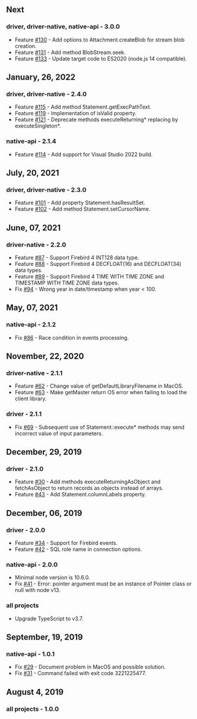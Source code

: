 ## Next

### driver, driver-native, native-api - 3.0.0

* Feature [#130](https://github.com/asfernandes/node-firebird-drivers/issues/130) - Add options to Attachment.createBlob for stream blob creation.
* Feature [#131](https://github.com/asfernandes/node-firebird-drivers/issues/131) - Add method BlobStream.seek.
* Feature [#133](https://github.com/asfernandes/node-firebird-drivers/issues/133) - Update target code to ES2020 (node.js 14 compatible).

## January, 26, 2022

### driver, driver-native - 2.4.0

* Feature [#115](https://github.com/asfernandes/node-firebird-drivers/issues/115) - Add method Statement.getExecPathText.
* Feature [#119](https://github.com/asfernandes/node-firebird-drivers/pull/119) - Implementation of isValid property.
* Feature [#121](https://github.com/asfernandes/node-firebird-drivers/issues/121) - Deprecate methods executeReturning* replacing by executeSingleton*.

### native-api - 2.1.4

* Feature [#114](https://github.com/asfernandes/node-firebird-drivers/issues/114) - Add support for Visual Studio 2022 build.

## July, 20, 2021

### driver, driver-native - 2.3.0

* Feature [#101](https://github.com/asfernandes/node-firebird-drivers/issues/101) - Add property Statement.hasResultSet.
* Feature [#102](https://github.com/asfernandes/node-firebird-drivers/issues/102) - Add method Statement.setCursorName.

## June, 07, 2021

### driver-native - 2.2.0

* Feature [#87](https://github.com/asfernandes/node-firebird-drivers/issues/87) - Support Firebird 4 INT128 data type.
* Feature [#88](https://github.com/asfernandes/node-firebird-drivers/issues/88) - Support Firebird 4 DECFLOAT(16) and DECFLOAT(34) data types.
* Feature [#89](https://github.com/asfernandes/node-firebird-drivers/issues/89) - Support Firebird 4 TIME WITH TIME ZONE and TIMESTAMP WITH TIME ZONE data types.
* Fix [#94](https://github.com/asfernandes/node-firebird-drivers/issues/94) - Wrong year in date/timestamp when year < 100.

## May, 07, 2021

### native-api - 2.1.2

* Fix [#86](https://github.com/asfernandes/node-firebird-drivers/issues/86) - Race condition in events processing.

## November, 22, 2020

### driver-native - 2.1.1

* Feature [#62](https://github.com/asfernandes/node-firebird-drivers/issues/62) - Change value of getDefaultLibraryFilename in MacOS.
* Feature [#63](https://github.com/asfernandes/node-firebird-drivers/issues/63) - Make getMaster return OS error when failing to load the client library.

### driver - 2.1.1

* Fix [#69](https://github.com/asfernandes/node-firebird-drivers/issues/69) - Subsequent use of Statement::execute* methods may send incorrect value of input parameters.

## December, 29, 2019

### driver - 2.1.0

* Feature [#30](https://github.com/asfernandes/node-firebird-drivers/issues/30) - Add methods executeReturningAsObject and fetchAsObject to return records as objects instead of arrays.
* Feature [#43](https://github.com/asfernandes/node-firebird-drivers/issues/43) - Add Statement.columnLabels property.

## December, 06, 2019

### driver - 2.0.0

* Feature [#34](https://github.com/asfernandes/node-firebird-drivers/issues/34) - Support for Firebird events.
* Feature [#42](https://github.com/asfernandes/node-firebird-drivers/pull/42) - SQL role name in connection options.

### native-api - 2.0.0

* Minimal node version is 10.6.0.
* Fix [#41](https://github.com/asfernandes/node-firebird-drivers/issues/41) - Error: pointer argument must be an instance of Pointer class or null with node v13.

### all projects

* Upgrade TypeScript to v3.7.

## September, 19, 2019

### native-api - 1.0.1

* Fix [#29](https://github.com/asfernandes/node-firebird-drivers/issues/29) - Document problem in MacOS and possible solution.
* Fix [#31](https://github.com/asfernandes/node-firebird-drivers/issues/31) - Command failed with exit code 3221225477.

## August 4, 2019

### all projects - 1.0.0
